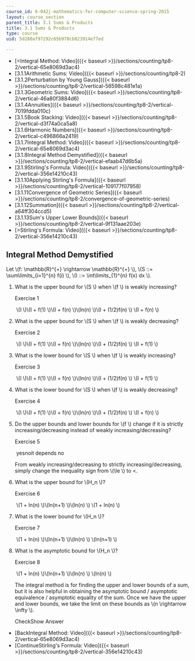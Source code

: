 ```yaml
---
course_id: 6-042j-mathematics-for-computer-science-spring-2015
layout: course_section
parent_title: 3.1 Sums & Products
title: 3.1 Sums & Products
type: course
uid: 5d280af97292c65b978cb823914e77ed

---
```


*   [<Integral Method: Video]({{< baseurl >}}/sections/counting/tp8-2/vertical-65e8069d3ac4)
*   [3.1.1Arithmetic Sums: Video]({{< baseurl >}}/sections/counting/tp8-2)
*   [3.1.2Perturbation by Young Gauss]({{< baseurl >}}/sections/counting/tp8-2/vertical-56598c481e1a)
*   [3.1.3Geometric Sums: Video]({{< baseurl >}}/sections/counting/tp8-2/vertical-46a80f3884d6)
*   [3.1.4Annuities]({{< baseurl >}}/sections/counting/tp8-2/vertical-7019fdda010c)
*   [3.1.5Book Stacking: Video]({{< baseurl >}}/sections/counting/tp8-2/vertical-d3f74a0ca5a8)
*   [3.1.6Harmonic Numbers]({{< baseurl >}}/sections/counting/tp8-2/vertical-c496866a2419)
*   [3.1.7Integral Method: Video]({{< baseurl >}}/sections/counting/tp8-2/vertical-65e8069d3ac4)
*   [3.1.8Integral Method Demystified]({{< baseurl >}}/sections/counting/tp8-2/vertical-efaab47d6b5a)
*   [3.1.9Stirling's Formula: Video]({{< baseurl >}}/sections/counting/tp8-2/vertical-356e14210c43)
*   [3.1.10Applying Stirling's Formula]({{< baseurl >}}/sections/counting/tp8-2/vertical-109177f07958)
*   [3.1.11Convergence of Geometric Series]({{< baseurl >}}/sections/counting/tp8-2/convergence-of-geometric-series)
*   [3.1.12Summation]({{< baseurl >}}/sections/counting/tp8-2/vertical-a64ff304ccd5)
*   [3.1.13Sum's Upper Lower Bounds]({{< baseurl >}}/sections/counting/tp8-2/vertical-9f131aae203e)
*   [\>Stirling's Formula: Video]({{< baseurl >}}/sections/counting/tp8-2/vertical-356e14210c43)

Integral Method Demystified
---------------------------

  

Let \\(f: \\mathbb{R}^{+} \\rightarrow \\mathbb{R}^{+} \\), \\(S ::= \\sum\\limits\_{i=1}^{n} f(i) \\), \\(I ::= \\int\\limits\_{1}^{n} f(x) dx \\).

1.  What is the upper bound for \\(S \\) when \\(f \\) is weakly increasing?
    
    Exercise 1
    
    &nbsp;\\(I \\)\\(I + f(1) \\)\\(I + f(n) \\)\\(ln(n) \\)\\(I + (1/2)f(n) \\) \\(I + f(n) \\)&nbsp;
    
2.  What is the upper bound for \\(S \\) when \\(f \\) is weakly decreasing?
    
    Exercise 2
    
    &nbsp;\\(I \\)\\(I + f(1) \\)\\(I + f(n) \\)\\(ln(n) \\)\\(I + (1/2)f(n) \\) \\(I + f(1) \\)&nbsp;
    
3.  What is the lower bound for \\(S \\) when \\(f \\) is weakly increasing?
    
    Exercise 3
    
    &nbsp;\\(I \\)\\(I + f(1) \\)\\(I + f(n) \\)\\(ln(n) \\)\\(I + (1/2)f(n) \\) \\(I + f(1) \\)&nbsp;
    
4.  What is the lower bound for \\(S \\) when \\(f \\) is weakly decreasing?
    
    Exercise 4
    
    &nbsp;\\(I \\)\\(I + f(1) \\)\\(I + f(n) \\)\\(ln(n) \\)\\(I + (1/2)f(n) \\) \\(I + f(n) \\)&nbsp;
    
5.  Do the upper bounds and lower bounds for \\(f \\) change if it is strictly increasing/decreasing instead of weakly increasing/decreasing?
    
    Exercise 5
    
    &nbsp;yesnoit depends no&nbsp;
    
    From weakly increasing/decreasing to strictly increasing/decreasing, simply change the inequality sign from \\(\\le \\) to <.
    
6.  What is the upper bound for \\(H\_n \\)?
    
    Exercise 6
    
    &nbsp;\\(1 + ln(n) \\)\\(ln(n+1) \\)\\(ln(n) \\) \\(1 + ln(n) \\)&nbsp;
    
7.  What is the lower bound for \\(H\_n \\)?
    
    Exercise 7
    
    &nbsp;\\(1 + ln(n) \\)\\(ln(n+1) \\)\\(ln(n) \\) \\(ln(n+1) \\)&nbsp;
    
8.  What is the asymptotic bound for \\(H\_n \\)?
    
    Exercise 8
    
    &nbsp;\\(1 + ln(n) \\)\\(ln(n+1) \\)\\(ln(n) \\) \\(ln(n) \\)&nbsp;
    
    The integral method is for finding the upper and lower bounds of a sum, but it is also helpful in obtaining the asymptotic bound / asymptotic equivalence / asymptotic equality of the sum. Once we have the upper and lower bounds, we take the limit on these bounds as \\(n \\rightarrow \\infty \\).
    
    CheckShow Answer
    

*   [BackIntegral Method: Video]({{< baseurl >}}/sections/counting/tp8-2/vertical-65e8069d3ac4)
*   [ContinueStirling's Formula: Video]({{< baseurl >}}/sections/counting/tp8-2/vertical-356e14210c43)